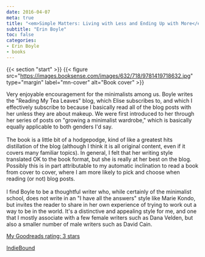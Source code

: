 ```yaml
---
date: 2016-04-07
meta: true
title: "<em>Simple Matters: Living with Less and Ending Up with More</em>"
subtitle: "Erin Boyle"
toc: false
categories:
- Erin Boyle
- books
---
```


{{< section "start" >}}
{{< figure src="https://images.booksense.com/images/632/718/9781419718632.jpg" type="margin" label="mn-cover" alt="Book cover" >}}

Very enjoyable encouragement for the minimalists among us. Boyle writes the "Reading My Tea Leaves" blog, which Elise subscribes to, and which I effectively subscribe to because I basically read all of the blog posts with her unless they are about makeup. We were first introduced to her through her series of posts on "growing a minimalist wardrobe," which is basically equally applicable to both genders I'd say. <br /><br />The book is a little bit of a hodgepodge, kind of like a greatest hits distillation of the blog (although I think it is all original content, even if it covers many familiar topics). In general, I felt that her writing style translated OK to the book format, but she is really at her best on the blog. Possibly this is in part attributable to my automatic inclination to read a book from cover to cover, where I am more likely to pick and choose when reading (or not) blog posts.<br /><br />I find Boyle to be a thoughtful writer who, while certainly of the minimalist school, does not write in an "I have all the answers" style like Marie Kondo, but invites the reader to share in her own experience of trying to work out a way to be in the world. It's a distinctive and appealing style for me, and one that I mostly associate with a few female writers such as Dana Velden, but also a smaller number of male writers such as David Cain. 

[My Goodreads rating: 3 stars](https://www.goodreads.com/review/show/1597520029)  

[IndieBound](https://www.indiebound.org/book/9781419718632)
